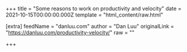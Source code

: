 
+++
title = "Some reasons to work on productivity and velocity"
date = 2021-10-15T00:00:00.000Z
template = "html_content/raw.html"

[extra]
feedName = "danluu.com"
author = "Dan Luu"
originalLink = "https://danluu.com/productivity-velocity/"
raw = ""

+++

